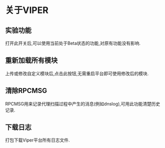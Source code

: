 # 关于VIPER

## 实验功能

打开此开关后,可以使用当前处于Beta状态的功能,对原有功能没有影响.

## 重新加载所有模块

上传或修改自定义模块后,点击此按钮,无需重启平台即可使用修改后的模块.

## 清除RPCMSG

RPCMSG用来记录代理扫描过程中产生的消息(例如dnslog),可用此功能清楚历史记录.

## 下载日志

打包下载Viper平台所有日志文件.